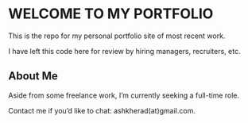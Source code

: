 # WELCOME TO MY PORTFOLIO

This is the repo for my personal portfolio site of most recent work. 

I have left this code here for review by hiring managers, recruiters, etc.

## About Me
Aside from some freelance work, I’m currently seeking a full-time role.  

Contact me if you’d like to chat: ashkherad(at)gmail.com.
